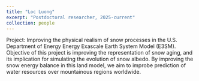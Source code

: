 ```yaml
---
title: "Loc Luong"
excerpt: "Postdoctoral researcher, 2025-current" 
collection: people
---
```


Project: Improving the physical realism of snow processes in the U.S. Department of Energy Energy Exascale Earth System Model (E3SM). Objective of this project is improving the representation of snow aging, and its implication for simulating the evolution of snow albedo. By improving the snow energy balance in this land model, we aim to improbe prediction of water resources over mountainous regions worldwide.